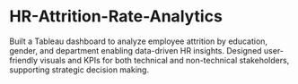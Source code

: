 # HR-Attrition-Rate-Analytics
Built a Tableau dashboard to analyze employee attrition by education, gender, and department enabling data-driven HR insights. Designed user-friendly visuals and KPIs for both technical and non-technical stakeholders, supporting strategic decision making.
